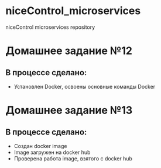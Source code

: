 # niceControl_microservices
niceControl microservices repository

# Домашнее задание №12

## В процессе сделано:
* Установлен Docker, освоены основные команды Docker

# Домашнее задание №13

## В процессе сделано:
* Создан docker image
* Image загружен на docker hub
* Проверена работа image, взятого с docker hub

